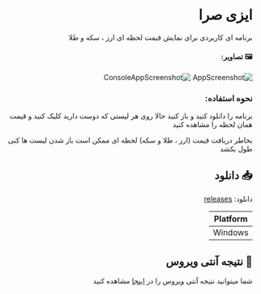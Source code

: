 <div dir="rtl">
  
# ایزی صرا
  
برنامه ای کاربردی برای نمایش قیمت لحظه ای ارز ، سکه و طلا 

#### 🖼 تصاویر:
![AppScreenshot](https)
![ConsoleAppScreenshot](https://)


### نحوه استفاده:
برنامه را دانلود کنید و باز کنید حالا روی هر لیستی که دوست دارید کلیک کنید و قیمت همان لحظه را مشاهده کنید 

بخاطر دریافت قیمت (ارز ، طلا و سکه) لحظه ای ممکن است باز شدن لیست ها کنی طول بکشد 

## 📥 دانلود
دانلود: [releases](https://github.com/pne-team/easy-saraf/releases)

| Platform |
| ------------- |
| Windows  |

## 🦠 نتیجه آنتی ویروس 
شما میتوانید نتیجه آنتی ویروس را در  [اینجا](https://www.virustotal.com/gui/file/676b8f73490092aa7f214a163db9d3512412ad92ad9ce559a405c176f50c4612?nocache=1) مشاهده کنید 

</div>
